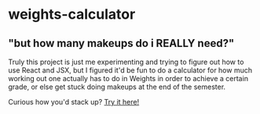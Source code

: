 # weights-calculator
## "but how many makeups do i REALLY need?"

Truly this project is just me experimenting and trying to figure out how to use React and JSX, but I figured it'd be fun to do a calculator for how much working out one actually has to do in Weights in order to achieve a certain grade, or else get stuck doing makeups at the end of the semester.

Curious how you'd stack up? [Try it here!](https://weights.mikeylab.com)